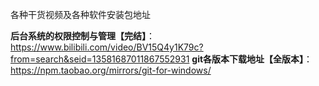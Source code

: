 
各种干货视频及各种软件安装包地址

**后台系统的权限控制与管理【完结】**：https://www.bilibili.com/video/BV15Q4y1K79c?from=search&seid=13581687011867552931
**git各版本下载地址【全版本】**：https://npm.taobao.org/mirrors/git-for-windows/
